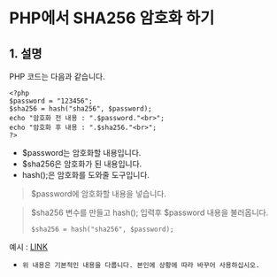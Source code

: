 # PHP에서 SHA256 암호화 하기
## 1. 설명
PHP 코드는 다음과 같습니다.
```
<?php
$password = "123456";
$sha256 = hash("sha256", $password);
echo "암호화 전 내용 : ".$password."<br>";
echo "암호화 후 내용 : ".$sha256."<br>";
?>
```
* $password는 암호화할 내용입니다.
* $sha256은 암호화가 된 내용입니다.
* hash();은 암호화를 도와줄 도구입니다.

> $password에 암호화할 내용을 넣습니다.

> $sha256 변수를 만들고 hash(); 입력후 $password 내용을 불러옵니다.
> ```
> $sha256 = hash("sha256", $password);
> ```

예시 : [LINK](https://aco.codes/github/php-sha256/)

* ```위 내용은 기본적인 내용을 다룹니다. 본인에 상황에 따라 바꾸어 사용하십시오.```
